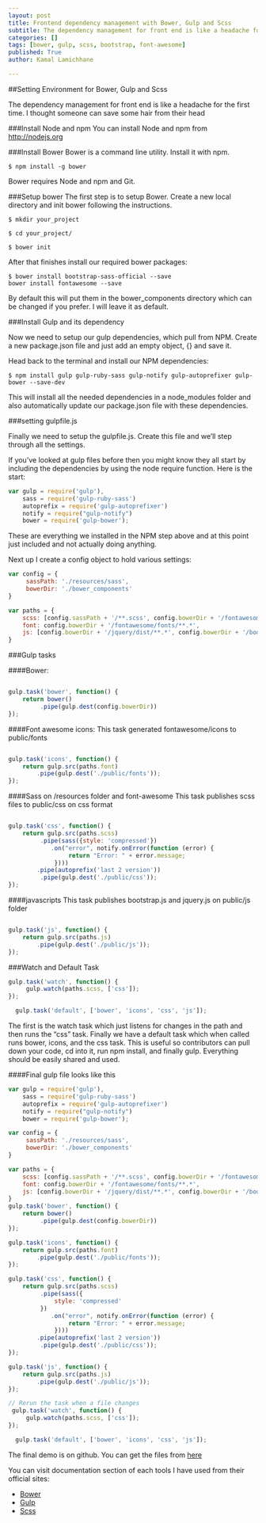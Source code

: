 ```yaml
---
layout: post
title: Frontend dependency management with Bower, Gulp and Scss
subtitle: The dependency management for front end is like a headache for the first time. I thought someone can save some hair from their head
categories: []
tags: [bower, gulp, scss, bootstrap, font-awesome]
published: True
author: Kamal Lamichhane

---
```


##Setting Environment for Bower, Gulp and Scss

The dependency management for front end is like a headache for the first time. I thought someone can save some hair from their head

###Install Node and npm
You can install Node and npm from http://nodejs.org

###Install Bower
Bower is a command line utility. Install it with npm.

```
$ npm install -g bower
```

Bower requires Node and npm and Git.

###Setup bower
The first step is to setup Bower. Create a new local directory and init bower following the instructions.

```
$ mkdir your_project

$ cd your_project/

$ bower init
```

After that finishes install our required bower packages:

```
$ bower install bootstrap-sass-official --save  
bower install fontawesome --save
```

By default this will put them in the bower_components directory which can be changed if you prefer. I will leave it as default.

###Install Gulp and its dependency

Now we need to setup our gulp dependencies, which pull from NPM. Create a new package.json file and just add an empty object, {} and save it.

Head back to the terminal and install our NPM dependencies:

```
$ npm install gulp gulp-ruby-sass gulp-notify gulp-autoprefixer gulp-bower --save-dev
```

This will install all the needed dependencies in a node_modules folder and also automatically update our package.json file with these dependencies.

###setting gulpfile.js

Finally we need to setup the gulpfile.js. Create this file and we’ll step through all the settings.

If you’ve looked at gulp files before then you might know they all start by including the dependencies by using the node require function. Here is the start:

```javascript
var gulp = require('gulp'),     
    sass = require('gulp-ruby-sass') 
    autoprefix = require('gulp-autoprefixer') 
    notify = require("gulp-notify") 
    bower = require('gulp-bower');
```

These are everything we installed in the NPM step above and at this point just included and not actually doing anything.

Next up I create a config object to hold various settings:

```javascript
var config = {
     sassPath: './resources/sass',
     bowerDir: './bower_components' 
}

var paths = {
    scss: [config.sassPath + '/**.scss', config.bowerDir + '/fontawesome/scss/font-awesome.scss'],
    font: config.bowerDir + '/fontawesome/fonts/**.*',
    js: [config.bowerDir + '/jquery/dist/**.*', config.bowerDir + '/bootstrap-sass-official/assets/javascripts/bootstrap.js']
}
```

###Gulp tasks

####Bower:
```javascript

gulp.task('bower', function() { 
    return bower()
         .pipe(gulp.dest(config.bowerDir)) 
});
```

####Font awesome icons:
This task generated fontawesome/icons to public/fonts

```javascript

gulp.task('icons', function() { 
    return gulp.src(paths.font) 
        .pipe(gulp.dest('./public/fonts')); 
});
```

####Sass on /resources folder and font-awesome
This task publishes scss files to public/css on css format 

```javascript

gulp.task('css', function() { 
    return gulp.src(paths.scss)
         .pipe(sass({style: 'compressed'}) 
            .on("error", notify.onError(function (error) {
                 return "Error: " + error.message;
             }))) 
        .pipe(autoprefix('last 2 version'))
         .pipe(gulp.dest('./public/css')); 
});
```

####javascripts
This task publishes bootstrap.js and jquery.js on public/js folder

```javascript

gulp.task('js', function() { 
    return gulp.src(paths.js)
        .pipe(gulp.dest('./public/js')); 
});
```

###Watch and Default Task

```javascript
gulp.task('watch', function() {
     gulp.watch(paths.scss, ['css']); 
});

  gulp.task('default', ['bower', 'icons', 'css', 'js']);
```

The first is the watch task which just listens for changes in the path and then runs the “css” task. Finally we have a default task which when called runs bower, icons, and the css task. This is useful so contributors can pull down your code, cd into it, run npm install, and finally gulp. Everything should be easily shared and used.

####Final gulp file looks like this

```javascript
var gulp = require('gulp'),     
    sass = require('gulp-ruby-sass') 
    autoprefix = require('gulp-autoprefixer') 
    notify = require("gulp-notify") 
    bower = require('gulp-bower');

var config = {
     sassPath: './resources/sass',
     bowerDir: './bower_components' 
}

var paths = {
    scss: [config.sassPath + '/**.scss', config.bowerDir + '/fontawesome/scss/font-awesome.scss'],
    font: config.bowerDir + '/fontawesome/fonts/**.*',
    js: [config.bowerDir + '/jquery/dist/**.*', config.bowerDir + '/bootstrap-sass-official/assets/javascripts/bootstrap.js']
}
gulp.task('bower', function() { 
    return bower()
         .pipe(gulp.dest(config.bowerDir)) 
});

gulp.task('icons', function() { 
    return gulp.src(paths.font) 
        .pipe(gulp.dest('./public/fonts')); 
});

gulp.task('css', function() { 
    return gulp.src(paths.scss)
         .pipe(sass({
             style: 'compressed'
         }) 
            .on("error", notify.onError(function (error) {
                 return "Error: " + error.message;
             }))) 
        .pipe(autoprefix('last 2 version'))
         .pipe(gulp.dest('./public/css')); 
});

gulp.task('js', function() { 
    return gulp.src(paths.js)
        .pipe(gulp.dest('./public/js')); 
});

// Rerun the task when a file changes
 gulp.task('watch', function() {
     gulp.watch(paths.scss, ['css']); 
});

  gulp.task('default', ['bower', 'icons', 'css', 'js']);
```

The final demo is on github. You can get the files from [here][github-demolink]

You can visit documentation section of each tools I have used from their official sites:
- [Bower][bowersite-link]
- [Gulp][gulpsite-link]
- [Scss][scsssite-link]

[bowersite-link]: http://bower.io/
[gulpsite-link]: http://www.gulpjs.com/
[scsssite-link]: http://sasscss.org/
[github-demolink]: https://github.com/lckamal/bower-gulp-scss 
